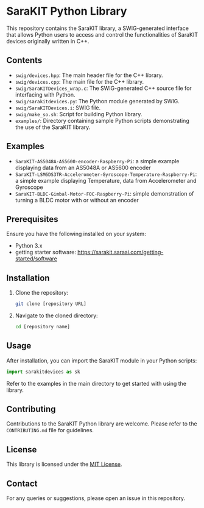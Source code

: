 # SaraKIT Python Library

This repository contains the SaraKIT library, a SWIG-generated interface that allows Python users to access and control the functionalities of SaraKIT devices originally written in C++.

## Contents

- `swig/devices.hpp`: The main header file for the C++ library.
- `swig/devices.cpp`: The main file for the C++ library.
- `swig/SaraKITDevices_wrap.c`: The SWIG-generated C++ source file for interfacing with Python.
- `swig/sarakitdevices.py`: The Python module generated by SWIG.
- `swig/SaraKITDevices.i`: SWIG file.
- `swig/make_so.sh`: Script for building Python library.
- `examples/`: Directory containing sample Python scripts demonstrating the use of the SaraKIT library.

## Examples
- `SaraKIT-AS5048A-AS5600-encoder-Raspberry-Pi`: a simple example displaying data from an AS5048A or AS5600 encoder
- `SaraKIT-LSM6DS3TR-Accelerometer-Gyroscope-Temperature-Raspberry-Pi`: a simple example displaying Temperature, data from Accelerometer and Gyroscope
- `SaraKIT-BLDC-Gimbal-Motor-FOC-Raspberry-Pi`: simple demonstration of turning a BLDC motor with or without an encoder

## Prerequisites

Ensure you have the following installed on your system:
- Python 3.x
- getting starter software: https://sarakit.saraai.com/getting-started/software

## Installation

1. Clone the repository:
   ```bash
   git clone [repository URL]
   ```

2. Navigate to the cloned directory:
   ```bash
   cd [repository name]
   ```

## Usage

After installation, you can import the SaraKIT module in your Python scripts:

```python
import sarakitdevices as sk
```

Refer to the examples in the main directory to get started with using the library.


## Contributing

Contributions to the SaraKIT Python library are welcome. Please refer to the `CONTRIBUTING.md` file for guidelines.

## License

This library is licensed under the [MIT License](LICENSE).

## Contact

For any queries or suggestions, please open an issue in this repository.
